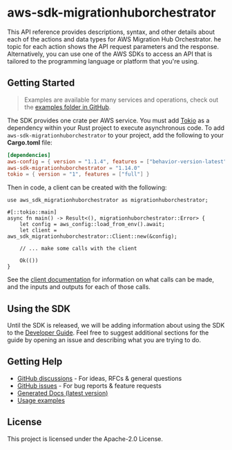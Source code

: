 # aws-sdk-migrationhuborchestrator

This API reference provides descriptions, syntax, and other details about each of the actions and data types for AWS Migration Hub Orchestrator. he topic for each action shows the API request parameters and the response. Alternatively, you can use one of the AWS SDKs to access an API that is tailored to the programming language or platform that you're using.

## Getting Started

> Examples are available for many services and operations, check out the
> [examples folder in GitHub](https://github.com/awslabs/aws-sdk-rust/tree/main/examples).

The SDK provides one crate per AWS service. You must add [Tokio](https://crates.io/crates/tokio)
as a dependency within your Rust project to execute asynchronous code. To add `aws-sdk-migrationhuborchestrator` to
your project, add the following to your **Cargo.toml** file:

```toml
[dependencies]
aws-config = { version = "1.1.4", features = ["behavior-version-latest"] }
aws-sdk-migrationhuborchestrator = "1.14.0"
tokio = { version = "1", features = ["full"] }
```

Then in code, a client can be created with the following:

```rust,no_run
use aws_sdk_migrationhuborchestrator as migrationhuborchestrator;

#[::tokio::main]
async fn main() -> Result<(), migrationhuborchestrator::Error> {
    let config = aws_config::load_from_env().await;
    let client = aws_sdk_migrationhuborchestrator::Client::new(&config);

    // ... make some calls with the client

    Ok(())
}
```

See the [client documentation](https://docs.rs/aws-sdk-migrationhuborchestrator/latest/aws_sdk_migrationhuborchestrator/client/struct.Client.html)
for information on what calls can be made, and the inputs and outputs for each of those calls.

## Using the SDK

Until the SDK is released, we will be adding information about using the SDK to the
[Developer Guide](https://docs.aws.amazon.com/sdk-for-rust/latest/dg/welcome.html). Feel free to suggest
additional sections for the guide by opening an issue and describing what you are trying to do.

## Getting Help

* [GitHub discussions](https://github.com/awslabs/aws-sdk-rust/discussions) - For ideas, RFCs & general questions
* [GitHub issues](https://github.com/awslabs/aws-sdk-rust/issues/new/choose) - For bug reports & feature requests
* [Generated Docs (latest version)](https://awslabs.github.io/aws-sdk-rust/)
* [Usage examples](https://github.com/awslabs/aws-sdk-rust/tree/main/examples)

## License

This project is licensed under the Apache-2.0 License.


